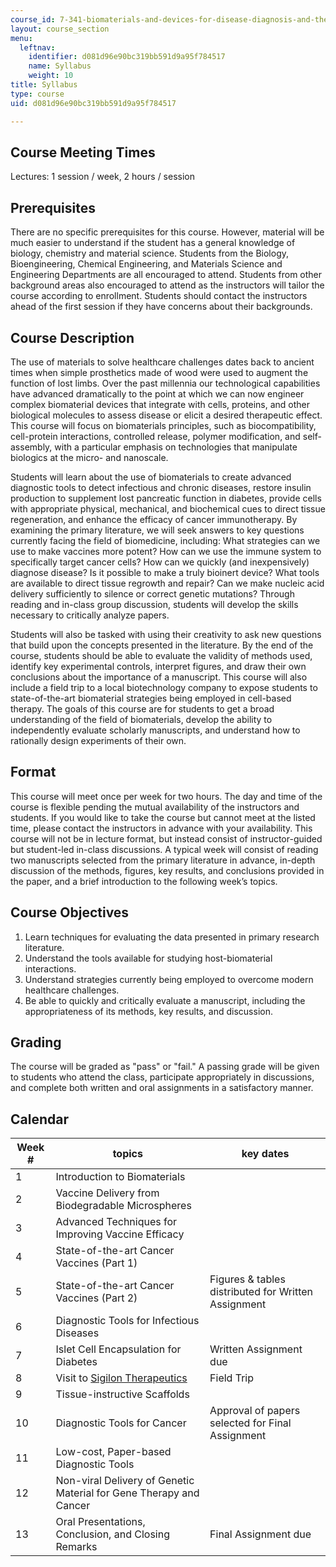 ```yaml
---
course_id: 7-341-biomaterials-and-devices-for-disease-diagnosis-and-therapy-fall-2018
layout: course_section
menu:
  leftnav:
    identifier: d081d96e90bc319bb591d9a95f784517
    name: Syllabus
    weight: 10
title: Syllabus
type: course
uid: d081d96e90bc319bb591d9a95f784517

---
```


Course Meeting Times
--------------------

Lectures: 1 session / week, 2 hours / session

Prerequisites
-------------

There are no specific prerequisites for this course. However, material will be much easier to understand if the student has a general knowledge of biology, chemistry and material science. Students from the Biology, Bioengineering, Chemical Engineering, and Materials Science and Engineering Departments are all encouraged to attend. Students from other background areas also encouraged to attend as the instructors will tailor the course according to enrollment. Students should contact the instructors ahead of the first session if they have concerns about their backgrounds.

Course Description
------------------

The use of materials to solve healthcare challenges dates back to ancient times when simple prosthetics made of wood were used to augment the function of lost limbs. Over the past millennia our technological capabilities have advanced dramatically to the point at which we can now engineer complex biomaterial devices that integrate with cells, proteins, and other biological molecules to assess disease or elicit a desired therapeutic effect. This course will focus on biomaterials principles, such as biocompatibility, cell-protein interactions, controlled release, polymer modification, and self-assembly, with a particular emphasis on technologies that manipulate biologics at the micro- and nanoscale.

Students will learn about the use of biomaterials to create advanced diagnostic tools to detect infectious and chronic diseases, restore insulin production to supplement lost pancreatic function in diabetes, provide cells with appropriate physical, mechanical, and biochemical cues to direct tissue regeneration, and enhance the efficacy of cancer immunotherapy. By examining the primary literature, we will seek answers to key questions currently facing the field of biomedicine, including: What strategies can we use to make vaccines more potent? How can we use the immune system to specifically target cancer cells? How can we quickly (and inexpensively) diagnose disease? Is it possible to make a truly bioinert device? What tools are available to direct tissue regrowth and repair? Can we make nucleic acid delivery sufficiently to silence or correct genetic mutations? Through reading and in-class group discussion, students will develop the skills necessary to critically analyze papers.

Students will also be tasked with using their creativity to ask new questions that build upon the concepts presented in the literature. By the end of the course, students should be able to evaluate the validity of methods used, identify key experimental controls, interpret figures, and draw their own conclusions about the importance of a manuscript. This course will also include a field trip to a local biotechnology company to expose students to state-of-the-art biomaterial strategies being employed in cell-based therapy. The goals of this course are for students to get a broad understanding of the field of biomaterials, develop the ability to independently evaluate scholarly manuscripts, and understand how to rationally design experiments of their own.

Format
------

This course will meet once per week for two hours. The day and time of the course is flexible pending the mutual availability of the instructors and students. If you would like to take the course but cannot meet at the listed time, please contact the instructors in advance with your availability. This course will not be in lecture format, but instead consist of instructor-guided but student-led in-class discussions. A typical week will consist of reading two manuscripts selected from the primary literature in advance, in-depth discussion of the methods, figures, key results, and conclusions provided in the paper, and a brief introduction to the following week’s topics.

Course Objectives
-----------------

1.  Learn techniques for evaluating the data presented in primary research literature.
2.  Understand the tools available for studying host-biomaterial interactions.
3.  Understand strategies currently being employed to overcome modern healthcare challenges.
4.  Be able to quickly and critically evaluate a manuscript, including the appropriateness of its methods, key results, and discussion.

Grading
-------

The course will be graded as "pass" or "fail." A passing grade will be given to students who attend the class, participate appropriately in discussions, and complete both written and oral assignments in a satisfactory manner.

Calendar
--------

| Week # | topics | key dates |
| --- | --- | --- |
| 1 | Introduction to Biomaterials | &nbsp; |
| 2 | Vaccine Delivery from Biodegradable Microspheres | &nbsp; |
| 3 | Advanced Techniques for Improving Vaccine Efficacy | &nbsp; |
| 4 | State-of-the-art Cancer Vaccines (Part 1) | &nbsp; |
| 5 | State-of-the-art Cancer Vaccines (Part 2) | Figures & tables distributed for Written Assignment |
| 6 | Diagnostic Tools for Infectious Diseases | &nbsp; |
| 7 | Islet Cell Encapsulation for Diabetes | Written Assignment due |
| 8 | Visit to [Sigilon Therapeutics](http://sigilon.com/) | Field Trip |
| 9 | Tissue-instructive Scaffolds | &nbsp; |
| 10 | Diagnostic Tools for Cancer | Approval of papers selected for Final Assignment |
| 11 | Low-cost, Paper-based Diagnostic Tools | &nbsp; |
| 12 | Non-viral Delivery of Genetic Material for Gene Therapy and Cancer | &nbsp; |
| 13 | Oral Presentations, Conclusion, and Closing Remarks | Final Assignment due